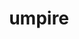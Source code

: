 ---
title: "umpire"
layout: cache
categories: [package, develop-2024-12-15]
meta: {"versions": ["2024.02.1", "2024.07.0", "6.0.0"], "compilers": ["gcc@=11.1.0", "gcc@=11.4.0", "gcc@=7.3.1", "gcc@=7.5.0", "gcc@=9.4.0", "oneapi@=2024.2.1"], "oss": ["amzn2", "ubuntu18.04", "ubuntu20.04", "ubuntu22.04"], "platforms": ["linux"], "targets": ["aarch64", "neoverse_n1", "neoverse_v1", "neoverse_v2", "ppc64le", "x86_64_v3"], "stacks": ["data-vis-sdk", "e4s", "e4s-neoverse-v2", "e4s-neoverse_v1", "e4s-oneapi", "e4s-power", "e4s-rocm-external", "radiuss", "radiuss-aws", "radiuss-aws-aarch64", "root"], "num_specs": 57, "num_specs_by_stack": {"root": 57, "radiuss-aws-aarch64": 4, "radiuss-aws": 4, "radiuss": 3, "e4s-power": 6, "data-vis-sdk": 1, "e4s-neoverse_v1": 14, "e4s-neoverse-v2": 7, "e4s": 13, "e4s-rocm-external": 2, "e4s-oneapi": 3}}
spec_details: [{"hash": "rzjpvpwyn7iynkdwr7e2lfzbezrgrsog", "compiler": "gcc@=7.3.1", "versions": ["2024.02.1"], "os": "amzn2", "platform": "linux", "target": "aarch64", "variants": ["~asan", "~backtrace", "build_system=cmake", "build_type=Release", "+c", "~cuda", "~dev_benchmarks", "~device_alloc", "~deviceconst", "~examples", "+fmt_header_only", "~fortran", "generator=make", "~ipc_shmem", "~ipo", "+mpi", "~numa", "~omptarget", "~openmp", "~rocm", "~sanitizer_tests", "+shared", "~sqlite_experimental", "tests=none", "~tools", "~werror"], "stacks": ["root", "radiuss-aws-aarch64"], "size": "-", "tarball": "https://binaries.spack.io/develop-2024-12-15/build_cache/linux-amzn2-aarch64/gcc-7.3.1/umpire-2024.02.1/linux-amzn2-aarch64-gcc-7.3.1-umpire-2024.02.1-rzjpvpwyn7iynkdwr7e2lfzbezrgrsog.spack"}, {"hash": "74q5enoondzlia2nbvi2vafjopgyefgl", "compiler": "gcc@=7.3.1", "versions": ["2024.07.0"], "os": "amzn2", "platform": "linux", "target": "aarch64", "variants": ["~asan", "~backtrace", "build_system=cmake", "build_type=Release", "+c", "~cuda", "~dev_benchmarks", "~device_alloc", "~deviceconst", "~examples", "+fmt_header_only", "~fortran", "generator=make", "~ipc_shmem", "~ipo", "+mpi", "~numa", "~omptarget", "~openmp", "~rocm", "~sanitizer_tests", "+shared", "~sqlite_experimental", "tests=none", "~tools", "~werror"], "stacks": ["root", "radiuss-aws-aarch64"], "size": "-", "tarball": "https://binaries.spack.io/develop-2024-12-15/build_cache/linux-amzn2-aarch64/gcc-7.3.1/umpire-2024.07.0/linux-amzn2-aarch64-gcc-7.3.1-umpire-2024.07.0-74q5enoondzlia2nbvi2vafjopgyefgl.spack"}, {"hash": "edraykqjwr7r6sckz3skcpp2e7rpgcao", "compiler": "gcc@=7.3.1", "versions": ["2024.02.1"], "os": "amzn2", "platform": "linux", "target": "neoverse_n1", "variants": ["~asan", "~backtrace", "build_system=cmake", "build_type=Release", "+c", "~cuda", "~dev_benchmarks", "~device_alloc", "~deviceconst", "~examples", "+fmt_header_only", "~fortran", "generator=make", "~ipc_shmem", "~ipo", "+mpi", "~numa", "~omptarget", "~openmp", "~rocm", "~sanitizer_tests", "+shared", "~sqlite_experimental", "tests=none", "~tools", "~werror"], "stacks": ["root", "radiuss-aws-aarch64"], "size": "-", "tarball": "https://binaries.spack.io/develop-2024-12-15/build_cache/linux-amzn2-neoverse_n1/gcc-7.3.1/umpire-2024.02.1/linux-amzn2-neoverse_n1-gcc-7.3.1-umpire-2024.02.1-edraykqjwr7r6sckz3skcpp2e7rpgcao.spack"}, {"hash": "jivmnzmbvyt3lecirs2x7jjd4eq6p5uy", "compiler": "gcc@=7.3.1", "versions": ["2024.07.0"], "os": "amzn2", "platform": "linux", "target": "neoverse_n1", "variants": ["~asan", "~backtrace", "build_system=cmake", "build_type=Release", "+c", "~cuda", "~dev_benchmarks", "~device_alloc", "~deviceconst", "~examples", "+fmt_header_only", "~fortran", "generator=make", "~ipc_shmem", "~ipo", "+mpi", "~numa", "~omptarget", "~openmp", "~rocm", "~sanitizer_tests", "+shared", "~sqlite_experimental", "tests=none", "~tools", "~werror"], "stacks": ["root", "radiuss-aws-aarch64"], "size": "-", "tarball": "https://binaries.spack.io/develop-2024-12-15/build_cache/linux-amzn2-neoverse_n1/gcc-7.3.1/umpire-2024.07.0/linux-amzn2-neoverse_n1-gcc-7.3.1-umpire-2024.07.0-jivmnzmbvyt3lecirs2x7jjd4eq6p5uy.spack"}, {"hash": "5x4hylr3bhwepph453s5mtnrvjbd6u5i", "compiler": "gcc@=7.3.1", "versions": ["2024.02.1"], "os": "amzn2", "platform": "linux", "target": "x86_64_v3", "variants": ["~asan", "~backtrace", "build_system=cmake", "build_type=Release", "+c", "~cuda", "~dev_benchmarks", "~device_alloc", "~deviceconst", "~examples", "+fmt_header_only", "~fortran", "generator=make", "~ipc_shmem", "~ipo", "+mpi", "~numa", "~omptarget", "~openmp", "~rocm", "~sanitizer_tests", "+shared", "~sqlite_experimental", "tests=none", "~tools", "~werror"], "stacks": ["radiuss-aws", "root"], "size": "-", "tarball": "https://binaries.spack.io/develop-2024-12-15/build_cache/linux-amzn2-x86_64_v3/gcc-7.3.1/umpire-2024.02.1/linux-amzn2-x86_64_v3-gcc-7.3.1-umpire-2024.02.1-5x4hylr3bhwepph453s5mtnrvjbd6u5i.spack"}, {"hash": "za2flwci2xr67si6dfxijxqgaifrwm7b", "compiler": "gcc@=7.3.1", "versions": ["2024.07.0"], "os": "amzn2", "platform": "linux", "target": "x86_64_v3", "variants": ["~asan", "~backtrace", "build_system=cmake", "build_type=Release", "+c", "+cuda", "cuda_arch=70", "~dev_benchmarks", "~device_alloc", "~deviceconst", "~examples", "~fmt_header_only", "~fortran", "generator=make", "~ipc_shmem", "~ipo", "+mpi", "~numa", "~omptarget", "~openmp", "~rocm", "~sanitizer_tests", "~shared", "~sqlite_experimental", "tests=none", "~tools", "~werror"], "stacks": ["radiuss-aws", "root"], "size": "-", "tarball": "https://binaries.spack.io/develop-2024-12-15/build_cache/linux-amzn2-x86_64_v3/gcc-7.3.1/umpire-2024.07.0/linux-amzn2-x86_64_v3-gcc-7.3.1-umpire-2024.07.0-za2flwci2xr67si6dfxijxqgaifrwm7b.spack"}, {"hash": "h3mmbd4c4j4oloxqai577o5ggno6xvqx", "compiler": "gcc@=7.3.1", "versions": ["2024.07.0"], "os": "amzn2", "platform": "linux", "target": "x86_64_v3", "variants": ["~asan", "~backtrace", "build_system=cmake", "build_type=Release", "+c", "~cuda", "~dev_benchmarks", "~device_alloc", "~deviceconst", "~examples", "+fmt_header_only", "~fortran", "generator=make", "~ipc_shmem", "~ipo", "+mpi", "~numa", "~omptarget", "~openmp", "~rocm", "~sanitizer_tests", "+shared", "~sqlite_experimental", "tests=none", "~tools", "~werror"], "stacks": ["radiuss-aws", "root"], "size": "-", "tarball": "https://binaries.spack.io/develop-2024-12-15/build_cache/linux-amzn2-x86_64_v3/gcc-7.3.1/umpire-2024.07.0/linux-amzn2-x86_64_v3-gcc-7.3.1-umpire-2024.07.0-h3mmbd4c4j4oloxqai577o5ggno6xvqx.spack"}, {"hash": "xcoyo3c7yaplhppvwfankms2xqax2ghx", "compiler": "gcc@=7.3.1", "versions": ["2024.07.0"], "os": "amzn2", "platform": "linux", "target": "x86_64_v3", "variants": ["~asan", "~backtrace", "build_system=cmake", "build_type=Release", "+c", "+cuda", "cuda_arch=70", "~dev_benchmarks", "~device_alloc", "~deviceconst", "~examples", "+fmt_header_only", "~fortran", "generator=make", "~ipc_shmem", "~ipo", "+mpi", "~numa", "~omptarget", "~openmp", "~rocm", "~sanitizer_tests", "~shared", "~sqlite_experimental", "tests=none", "~tools", "~werror"], "stacks": ["radiuss-aws", "root"], "size": "-", "tarball": "https://binaries.spack.io/develop-2024-12-15/build_cache/linux-amzn2-x86_64_v3/gcc-7.3.1/umpire-2024.07.0/linux-amzn2-x86_64_v3-gcc-7.3.1-umpire-2024.07.0-xcoyo3c7yaplhppvwfankms2xqax2ghx.spack"}, {"hash": "uhk3lles6svu6pyr5qvop2ifhtc75i23", "compiler": "gcc@=7.5.0", "versions": ["2024.02.1"], "os": "ubuntu18.04", "platform": "linux", "target": "x86_64_v3", "variants": ["~asan", "~backtrace", "build_system=cmake", "build_type=Release", "+c", "~cuda", "~dev_benchmarks", "~device_alloc", "~deviceconst", "~examples", "+fmt_header_only", "~fortran", "generator=make", "~ipc_shmem", "~ipo", "~mpi", "~numa", "~omptarget", "~openmp", "~rocm", "~sanitizer_tests", "+shared", "~sqlite_experimental", "tests=none", "~tools", "~werror"], "stacks": ["radiuss", "root"], "size": "-", "tarball": "https://binaries.spack.io/develop-2024-12-15/build_cache/linux-ubuntu18.04-x86_64_v3/gcc-7.5.0/umpire-2024.02.1/linux-ubuntu18.04-x86_64_v3-gcc-7.5.0-umpire-2024.02.1-uhk3lles6svu6pyr5qvop2ifhtc75i23.spack"}, {"hash": "4wvgnnlry4kg2rcw2ziq4o2lvyf7srob", "compiler": "gcc@=7.5.0", "versions": ["2024.07.0"], "os": "ubuntu18.04", "platform": "linux", "target": "x86_64_v3", "variants": ["~asan", "~backtrace", "build_system=cmake", "build_type=Release", "+c", "~cuda", "~dev_benchmarks", "~device_alloc", "~deviceconst", "~examples", "+fmt_header_only", "~fortran", "generator=make", "~ipc_shmem", "~ipo", "~mpi", "~numa", "~omptarget", "+openmp", "~rocm", "~sanitizer_tests", "+shared", "~sqlite_experimental", "tests=none", "~tools", "~werror"], "stacks": ["radiuss", "root"], "size": "-", "tarball": "https://binaries.spack.io/develop-2024-12-15/build_cache/linux-ubuntu18.04-x86_64_v3/gcc-7.5.0/umpire-2024.07.0/linux-ubuntu18.04-x86_64_v3-gcc-7.5.0-umpire-2024.07.0-4wvgnnlry4kg2rcw2ziq4o2lvyf7srob.spack"}, {"hash": "xbxfgs3ywj53zrmje4g5wijlfli7kpii", "compiler": "gcc@=7.5.0", "versions": ["2024.07.0"], "os": "ubuntu18.04", "platform": "linux", "target": "x86_64_v3", "variants": ["~asan", "~backtrace", "build_system=cmake", "build_type=Release", "+c", "~cuda", "~dev_benchmarks", "~device_alloc", "~deviceconst", "~examples", "+fmt_header_only", "~fortran", "generator=make", "~ipc_shmem", "~ipo", "~mpi", "~numa", "~omptarget", "~openmp", "~rocm", "~sanitizer_tests", "+shared", "~sqlite_experimental", "tests=none", "~tools", "~werror"], "stacks": ["radiuss", "root"], "size": "-", "tarball": "https://binaries.spack.io/develop-2024-12-15/build_cache/linux-ubuntu18.04-x86_64_v3/gcc-7.5.0/umpire-2024.07.0/linux-ubuntu18.04-x86_64_v3-gcc-7.5.0-umpire-2024.07.0-xbxfgs3ywj53zrmje4g5wijlfli7kpii.spack"}, {"hash": "ophbv6g5xfuvjlfetbgsk36frxmgtspt", "compiler": "gcc@=9.4.0", "versions": ["2024.02.1"], "os": "ubuntu20.04", "platform": "linux", "target": "ppc64le", "variants": ["~asan", "~backtrace", "build_system=cmake", "build_type=Release", "+c", "~cuda", "~dev_benchmarks", "~device_alloc", "~deviceconst", "~examples", "+fmt_header_only", "~fortran", "generator=make", "~ipc_shmem", "~ipo", "+mpi", "~numa", "~omptarget", "~openmp", "~rocm", "~sanitizer_tests", "+shared", "~sqlite_experimental", "tests=none", "~tools", "~werror"], "stacks": ["root", "e4s-power"], "size": "-", "tarball": "https://binaries.spack.io/develop-2024-12-15/build_cache/linux-ubuntu20.04-ppc64le/gcc-9.4.0/umpire-2024.02.1/linux-ubuntu20.04-ppc64le-gcc-9.4.0-umpire-2024.02.1-ophbv6g5xfuvjlfetbgsk36frxmgtspt.spack"}, {"hash": "wbynydru2753ybbou63g6oagni52okyr", "compiler": "gcc@=9.4.0", "versions": ["2024.07.0"], "os": "ubuntu20.04", "platform": "linux", "target": "ppc64le", "variants": ["~asan", "~backtrace", "build_system=cmake", "build_type=Release", "+c", "~cuda", "~dev_benchmarks", "~device_alloc", "~deviceconst", "~examples", "+fmt_header_only", "~fortran", "generator=make", "~ipc_shmem", "~ipo", "+mpi", "~numa", "~omptarget", "+openmp", "~rocm", "~sanitizer_tests", "+shared", "~sqlite_experimental", "tests=none", "~tools", "~werror"], "stacks": ["root", "e4s-power"], "size": "-", "tarball": "https://binaries.spack.io/develop-2024-12-15/build_cache/linux-ubuntu20.04-ppc64le/gcc-9.4.0/umpire-2024.07.0/linux-ubuntu20.04-ppc64le-gcc-9.4.0-umpire-2024.07.0-wbynydru2753ybbou63g6oagni52okyr.spack"}, {"hash": "die2ofhjrrqq2ninxuudo23vlsuxxeln", "compiler": "gcc@=9.4.0", "versions": ["2024.07.0"], "os": "ubuntu20.04", "platform": "linux", "target": "ppc64le", "variants": ["~asan", "~backtrace", "build_system=cmake", "build_type=Release", "+c", "+cuda", "cuda_arch=70", "~dev_benchmarks", "~device_alloc", "~deviceconst", "~examples", "~fmt_header_only", "~fortran", "generator=make", "~ipc_shmem", "~ipo", "+mpi", "~numa", "~omptarget", "~openmp", "~rocm", "~sanitizer_tests", "~shared", "~sqlite_experimental", "tests=none", "~tools", "~werror"], "stacks": ["root", "e4s-power"], "size": "-", "tarball": "https://binaries.spack.io/develop-2024-12-15/build_cache/linux-ubuntu20.04-ppc64le/gcc-9.4.0/umpire-2024.07.0/linux-ubuntu20.04-ppc64le-gcc-9.4.0-umpire-2024.07.0-die2ofhjrrqq2ninxuudo23vlsuxxeln.spack"}, {"hash": "6g5jppjhhzq227o7mzl4pixz5bqmynhw", "compiler": "gcc@=9.4.0", "versions": ["2024.07.0"], "os": "ubuntu20.04", "platform": "linux", "target": "ppc64le", "variants": ["~asan", "~backtrace", "build_system=cmake", "build_type=Release", "+c", "~cuda", "~dev_benchmarks", "~device_alloc", "~deviceconst", "~examples", "+fmt_header_only", "~fortran", "generator=make", "~ipc_shmem", "~ipo", "+mpi", "~numa", "~omptarget", "~openmp", "~rocm", "~sanitizer_tests", "+shared", "~sqlite_experimental", "tests=none", "~tools", "~werror"], "stacks": ["root", "e4s-power"], "size": "-", "tarball": "https://binaries.spack.io/develop-2024-12-15/build_cache/linux-ubuntu20.04-ppc64le/gcc-9.4.0/umpire-2024.07.0/linux-ubuntu20.04-ppc64le-gcc-9.4.0-umpire-2024.07.0-6g5jppjhhzq227o7mzl4pixz5bqmynhw.spack"}, {"hash": "pnwui7o2jmxw3c5bik23noux4mpn2q63", "compiler": "gcc@=9.4.0", "versions": ["6.0.0"], "os": "ubuntu20.04", "platform": "linux", "target": "ppc64le", "variants": ["~asan", "~backtrace", "build_system=cmake", "build_type=Release", "+c", "+cuda", "cuda_arch=70", "~dev_benchmarks", "~device_alloc", "~deviceconst", "~examples", "+fmt_header_only", "~fortran", "generator=make", "~ipc_shmem", "~ipo", "+mpi", "~numa", "~omptarget", "~openmp", "~rocm", "~sanitizer_tests", "~shared", "~sqlite_experimental", "tests=none", "~tools", "~werror"], "stacks": ["root", "e4s-power"], "size": "-", "tarball": "https://binaries.spack.io/develop-2024-12-15/build_cache/linux-ubuntu20.04-ppc64le/gcc-9.4.0/umpire-6.0.0/linux-ubuntu20.04-ppc64le-gcc-9.4.0-umpire-6.0.0-pnwui7o2jmxw3c5bik23noux4mpn2q63.spack"}, {"hash": "hkpneq5o2kfmolyipjiqv6cwed2etp7v", "compiler": "gcc@=9.4.0", "versions": ["2024.07.0"], "os": "ubuntu20.04", "platform": "linux", "target": "ppc64le", "variants": ["~asan", "~backtrace", "build_system=cmake", "build_type=Release", "+c", "+cuda", "cuda_arch=70", "~dev_benchmarks", "~device_alloc", "~deviceconst", "~examples", "+fmt_header_only", "~fortran", "generator=make", "~ipc_shmem", "~ipo", "+mpi", "~numa", "~omptarget", "~openmp", "~rocm", "~sanitizer_tests", "~shared", "~sqlite_experimental", "tests=none", "~tools", "~werror"], "stacks": ["root", "e4s-power"], "size": "-", "tarball": "https://binaries.spack.io/develop-2024-12-15/build_cache/linux-ubuntu20.04-ppc64le/gcc-9.4.0/umpire-2024.07.0/linux-ubuntu20.04-ppc64le-gcc-9.4.0-umpire-2024.07.0-hkpneq5o2kfmolyipjiqv6cwed2etp7v.spack"}, {"hash": "oabiwmv7xlae7wgjuq47uugt5bhkutak", "compiler": "gcc@=11.1.0", "versions": ["2024.02.1"], "os": "ubuntu20.04", "platform": "linux", "target": "x86_64_v3", "variants": ["~asan", "~backtrace", "build_system=cmake", "build_type=Release", "+c", "~cuda", "~dev_benchmarks", "~device_alloc", "~deviceconst", "~examples", "+fmt_header_only", "~fortran", "generator=make", "~ipc_shmem", "~ipo", "~mpi", "~numa", "~omptarget", "~openmp", "~rocm", "~sanitizer_tests", "+shared", "~sqlite_experimental", "tests=none", "~tools", "~werror"], "stacks": ["data-vis-sdk", "root"], "size": "-", "tarball": "https://binaries.spack.io/develop-2024-12-15/build_cache/linux-ubuntu20.04-x86_64_v3/gcc-11.1.0/umpire-2024.02.1/linux-ubuntu20.04-x86_64_v3-gcc-11.1.0-umpire-2024.02.1-oabiwmv7xlae7wgjuq47uugt5bhkutak.spack"}, {"hash": "omqu7b6nz6rmkgxomsmz44zhwe5qtdh2", "compiler": "gcc@=11.4.0", "versions": ["2024.02.1"], "os": "ubuntu22.04", "platform": "linux", "target": "neoverse_v1", "variants": ["~asan", "~backtrace", "build_system=cmake", "build_type=Release", "+c", "~cuda", "~dev_benchmarks", "~device_alloc", "~deviceconst", "~examples", "+fmt_header_only", "~fortran", "generator=make", "~ipc_shmem", "~ipo", "+mpi", "~numa", "~omptarget", "~openmp", "~rocm", "~sanitizer_tests", "+shared", "~sqlite_experimental", "tests=none", "~tools", "~werror"], "stacks": ["e4s-neoverse_v1", "root"], "size": "-", "tarball": "https://binaries.spack.io/develop-2024-12-15/build_cache/linux-ubuntu22.04-neoverse_v1/gcc-11.4.0/umpire-2024.02.1/linux-ubuntu22.04-neoverse_v1-gcc-11.4.0-umpire-2024.02.1-omqu7b6nz6rmkgxomsmz44zhwe5qtdh2.spack"}, {"hash": "4hau6sd26bktpea6hzt36g2xx33qcrbg", "compiler": "gcc@=11.4.0", "versions": ["2024.02.1"], "os": "ubuntu22.04", "platform": "linux", "target": "neoverse_v1", "variants": ["~asan", "~backtrace", "build_system=cmake", "build_type=Release", "+c", "~cuda", "~dev_benchmarks", "~device_alloc", "~deviceconst", "~examples", "+fmt_header_only", "~fortran", "generator=make", "~ipc_shmem", "~ipo", "+mpi", "~numa", "~omptarget", "~openmp", "~rocm", "~sanitizer_tests", "+shared", "~sqlite_experimental", "tests=none", "~tools", "~werror"], "stacks": ["e4s-neoverse_v1", "root"], "size": "-", "tarball": "https://binaries.spack.io/develop-2024-12-15/build_cache/linux-ubuntu22.04-neoverse_v1/gcc-11.4.0/umpire-2024.02.1/linux-ubuntu22.04-neoverse_v1-gcc-11.4.0-umpire-2024.02.1-4hau6sd26bktpea6hzt36g2xx33qcrbg.spack"}, {"hash": "x5yuy2zvqxir4vvqhkmkfsfmcalqcgcc", "compiler": "gcc@=11.4.0", "versions": ["2024.07.0"], "os": "ubuntu22.04", "platform": "linux", "target": "neoverse_v1", "variants": ["~asan", "~backtrace", "build_system=cmake", "build_type=Release", "+c", "~cuda", "~dev_benchmarks", "~device_alloc", "~deviceconst", "~examples", "+fmt_header_only", "~fortran", "generator=make", "~ipc_shmem", "~ipo", "+mpi", "~numa", "~omptarget", "+openmp", "~rocm", "~sanitizer_tests", "+shared", "~sqlite_experimental", "tests=none", "~tools", "~werror"], "stacks": ["e4s-neoverse_v1", "root"], "size": "-", "tarball": "https://binaries.spack.io/develop-2024-12-15/build_cache/linux-ubuntu22.04-neoverse_v1/gcc-11.4.0/umpire-2024.07.0/linux-ubuntu22.04-neoverse_v1-gcc-11.4.0-umpire-2024.07.0-x5yuy2zvqxir4vvqhkmkfsfmcalqcgcc.spack"}, {"hash": "f6x2xlogipum7epx37sqfaczbnmksmfg", "compiler": "gcc@=11.4.0", "versions": ["2024.07.0"], "os": "ubuntu22.04", "platform": "linux", "target": "neoverse_v1", "variants": ["~asan", "~backtrace", "build_system=cmake", "build_type=Release", "+c", "+cuda", "cuda_arch=80", "~dev_benchmarks", "~device_alloc", "~deviceconst", "~examples", "+fmt_header_only", "~fortran", "generator=make", "~ipc_shmem", "~ipo", "+mpi", "~numa", "~omptarget", "+openmp", "~rocm", "~sanitizer_tests", "~shared", "~sqlite_experimental", "tests=none", "~tools", "~werror"], "stacks": ["e4s-neoverse_v1", "root"], "size": "-", "tarball": "https://binaries.spack.io/develop-2024-12-15/build_cache/linux-ubuntu22.04-neoverse_v1/gcc-11.4.0/umpire-2024.07.0/linux-ubuntu22.04-neoverse_v1-gcc-11.4.0-umpire-2024.07.0-f6x2xlogipum7epx37sqfaczbnmksmfg.spack"}, {"hash": "e2cgsj2irwcxjikvrpdxuf6e3slid6ia", "compiler": "gcc@=11.4.0", "versions": ["2024.07.0"], "os": "ubuntu22.04", "platform": "linux", "target": "neoverse_v1", "variants": ["~asan", "~backtrace", "build_system=cmake", "build_type=Release", "+c", "+cuda", "cuda_arch=90", "~dev_benchmarks", "~device_alloc", "~deviceconst", "~examples", "+fmt_header_only", "~fortran", "generator=make", "~ipc_shmem", "~ipo", "+mpi", "~numa", "~omptarget", "+openmp", "~rocm", "~sanitizer_tests", "~shared", "~sqlite_experimental", "tests=none", "~tools", "~werror"], "stacks": ["e4s-neoverse_v1", "root"], "size": "-", "tarball": "https://binaries.spack.io/develop-2024-12-15/build_cache/linux-ubuntu22.04-neoverse_v1/gcc-11.4.0/umpire-2024.07.0/linux-ubuntu22.04-neoverse_v1-gcc-11.4.0-umpire-2024.07.0-e2cgsj2irwcxjikvrpdxuf6e3slid6ia.spack"}, {"hash": "fkzepqgwvkm5bhacleva4c4dhvfu53e2", "compiler": "gcc@=11.4.0", "versions": ["2024.07.0"], "os": "ubuntu22.04", "platform": "linux", "target": "neoverse_v1", "variants": ["~asan", "~backtrace", "build_system=cmake", "build_type=Release", "+c", "+cuda", "cuda_arch=75", "~dev_benchmarks", "~device_alloc", "~deviceconst", "~examples", "+fmt_header_only", "~fortran", "generator=make", "~ipc_shmem", "~ipo", "+mpi", "~numa", "~omptarget", "+openmp", "~rocm", "~sanitizer_tests", "~shared", "~sqlite_experimental", "tests=none", "~tools", "~werror"], "stacks": ["e4s-neoverse_v1", "root"], "size": "-", "tarball": "https://binaries.spack.io/develop-2024-12-15/build_cache/linux-ubuntu22.04-neoverse_v1/gcc-11.4.0/umpire-2024.07.0/linux-ubuntu22.04-neoverse_v1-gcc-11.4.0-umpire-2024.07.0-fkzepqgwvkm5bhacleva4c4dhvfu53e2.spack"}, {"hash": "esbolvvph73vp4r4d5ccxmrgsunomshm", "compiler": "gcc@=11.4.0", "versions": ["2024.07.0"], "os": "ubuntu22.04", "platform": "linux", "target": "neoverse_v1", "variants": ["~asan", "~backtrace", "build_system=cmake", "build_type=Release", "+c", "~cuda", "~dev_benchmarks", "~device_alloc", "~deviceconst", "~examples", "+fmt_header_only", "~fortran", "generator=make", "~ipc_shmem", "~ipo", "+mpi", "~numa", "~omptarget", "~openmp", "~rocm", "~sanitizer_tests", "+shared", "~sqlite_experimental", "tests=none", "~tools", "~werror"], "stacks": ["e4s-neoverse_v1", "root"], "size": "-", "tarball": "https://binaries.spack.io/develop-2024-12-15/build_cache/linux-ubuntu22.04-neoverse_v1/gcc-11.4.0/umpire-2024.07.0/linux-ubuntu22.04-neoverse_v1-gcc-11.4.0-umpire-2024.07.0-esbolvvph73vp4r4d5ccxmrgsunomshm.spack"}, {"hash": "4sucdj7fnfepdolgveqvtilmo5cppef3", "compiler": "gcc@=11.4.0", "versions": ["2024.07.0"], "os": "ubuntu22.04", "platform": "linux", "target": "neoverse_v1", "variants": ["~asan", "~backtrace", "build_system=cmake", "build_type=Release", "+c", "+cuda", "cuda_arch=80", "~dev_benchmarks", "~device_alloc", "~deviceconst", "~examples", "~fmt_header_only", "~fortran", "generator=make", "~ipc_shmem", "~ipo", "+mpi", "~numa", "~omptarget", "~openmp", "~rocm", "~sanitizer_tests", "~shared", "~sqlite_experimental", "tests=none", "~tools", "~werror"], "stacks": ["e4s-neoverse_v1", "root"], "size": "-", "tarball": "https://binaries.spack.io/develop-2024-12-15/build_cache/linux-ubuntu22.04-neoverse_v1/gcc-11.4.0/umpire-2024.07.0/linux-ubuntu22.04-neoverse_v1-gcc-11.4.0-umpire-2024.07.0-4sucdj7fnfepdolgveqvtilmo5cppef3.spack"}, {"hash": "4u7kkwz7tabhznfcm34fmipl6ooqgao7", "compiler": "gcc@=11.4.0", "versions": ["2024.07.0"], "os": "ubuntu22.04", "platform": "linux", "target": "neoverse_v1", "variants": ["~asan", "~backtrace", "build_system=cmake", "build_type=Release", "+c", "+cuda", "cuda_arch=75", "~dev_benchmarks", "~device_alloc", "~deviceconst", "~examples", "~fmt_header_only", "~fortran", "generator=make", "~ipc_shmem", "~ipo", "+mpi", "~numa", "~omptarget", "~openmp", "~rocm", "~sanitizer_tests", "~shared", "~sqlite_experimental", "tests=none", "~tools", "~werror"], "stacks": ["e4s-neoverse_v1", "root"], "size": "-", "tarball": "https://binaries.spack.io/develop-2024-12-15/build_cache/linux-ubuntu22.04-neoverse_v1/gcc-11.4.0/umpire-2024.07.0/linux-ubuntu22.04-neoverse_v1-gcc-11.4.0-umpire-2024.07.0-4u7kkwz7tabhznfcm34fmipl6ooqgao7.spack"}, {"hash": "kyfnjak3aiek2t6wjbhrrzhy6xf53akt", "compiler": "gcc@=11.4.0", "versions": ["2024.07.0"], "os": "ubuntu22.04", "platform": "linux", "target": "neoverse_v1", "variants": ["~asan", "~backtrace", "build_system=cmake", "build_type=Release", "+c", "+cuda", "cuda_arch=90", "~dev_benchmarks", "~device_alloc", "~deviceconst", "~examples", "~fmt_header_only", "~fortran", "generator=make", "~ipc_shmem", "~ipo", "+mpi", "~numa", "~omptarget", "~openmp", "~rocm", "~sanitizer_tests", "~shared", "~sqlite_experimental", "tests=none", "~tools", "~werror"], "stacks": ["e4s-neoverse_v1", "root"], "size": "-", "tarball": "https://binaries.spack.io/develop-2024-12-15/build_cache/linux-ubuntu22.04-neoverse_v1/gcc-11.4.0/umpire-2024.07.0/linux-ubuntu22.04-neoverse_v1-gcc-11.4.0-umpire-2024.07.0-kyfnjak3aiek2t6wjbhrrzhy6xf53akt.spack"}, {"hash": "5c26nbfdruetja7vo44aosybt2lu7jow", "compiler": "gcc@=11.4.0", "versions": ["2024.07.0"], "os": "ubuntu22.04", "platform": "linux", "target": "neoverse_v1", "variants": ["~asan", "~backtrace", "build_system=cmake", "build_type=Release", "+c", "~cuda", "~dev_benchmarks", "~device_alloc", "~deviceconst", "~examples", "+fmt_header_only", "~fortran", "generator=make", "~ipc_shmem", "~ipo", "+mpi", "~numa", "~omptarget", "~openmp", "~rocm", "~sanitizer_tests", "+shared", "~sqlite_experimental", "tests=none", "~tools", "~werror"], "stacks": ["e4s-neoverse_v1", "root"], "size": "-", "tarball": "https://binaries.spack.io/develop-2024-12-15/build_cache/linux-ubuntu22.04-neoverse_v1/gcc-11.4.0/umpire-2024.07.0/linux-ubuntu22.04-neoverse_v1-gcc-11.4.0-umpire-2024.07.0-5c26nbfdruetja7vo44aosybt2lu7jow.spack"}, {"hash": "ho3bjfesgwlcagmmtdp3pgvvxf2utsyb", "compiler": "gcc@=11.4.0", "versions": ["2024.07.0"], "os": "ubuntu22.04", "platform": "linux", "target": "neoverse_v1", "variants": ["~asan", "~backtrace", "build_system=cmake", "build_type=Release", "+c", "+cuda", "cuda_arch=75", "~dev_benchmarks", "~device_alloc", "~deviceconst", "~examples", "+fmt_header_only", "~fortran", "generator=make", "~ipc_shmem", "~ipo", "+mpi", "~numa", "~omptarget", "~openmp", "~rocm", "~sanitizer_tests", "~shared", "~sqlite_experimental", "tests=none", "~tools", "~werror"], "stacks": ["e4s-neoverse_v1", "root"], "size": "-", "tarball": "https://binaries.spack.io/develop-2024-12-15/build_cache/linux-ubuntu22.04-neoverse_v1/gcc-11.4.0/umpire-2024.07.0/linux-ubuntu22.04-neoverse_v1-gcc-11.4.0-umpire-2024.07.0-ho3bjfesgwlcagmmtdp3pgvvxf2utsyb.spack"}, {"hash": "ongjr3kqnj4b7aztgbfgsgw6zmooftue", "compiler": "gcc@=11.4.0", "versions": ["2024.07.0"], "os": "ubuntu22.04", "platform": "linux", "target": "neoverse_v1", "variants": ["~asan", "~backtrace", "build_system=cmake", "build_type=Release", "+c", "+cuda", "cuda_arch=80", "~dev_benchmarks", "~device_alloc", "~deviceconst", "~examples", "+fmt_header_only", "~fortran", "generator=make", "~ipc_shmem", "~ipo", "+mpi", "~numa", "~omptarget", "~openmp", "~rocm", "~sanitizer_tests", "~shared", "~sqlite_experimental", "tests=none", "~tools", "~werror"], "stacks": ["e4s-neoverse_v1", "root"], "size": "-", "tarball": "https://binaries.spack.io/develop-2024-12-15/build_cache/linux-ubuntu22.04-neoverse_v1/gcc-11.4.0/umpire-2024.07.0/linux-ubuntu22.04-neoverse_v1-gcc-11.4.0-umpire-2024.07.0-ongjr3kqnj4b7aztgbfgsgw6zmooftue.spack"}, {"hash": "v5qz4rsieh5cte4yixctbpsbpgzquabq", "compiler": "gcc@=11.4.0", "versions": ["2024.07.0"], "os": "ubuntu22.04", "platform": "linux", "target": "neoverse_v1", "variants": ["~asan", "~backtrace", "build_system=cmake", "build_type=Release", "+c", "+cuda", "cuda_arch=90", "~dev_benchmarks", "~device_alloc", "~deviceconst", "~examples", "+fmt_header_only", "~fortran", "generator=make", "~ipc_shmem", "~ipo", "+mpi", "~numa", "~omptarget", "~openmp", "~rocm", "~sanitizer_tests", "~shared", "~sqlite_experimental", "tests=none", "~tools", "~werror"], "stacks": ["e4s-neoverse_v1", "root"], "size": "-", "tarball": "https://binaries.spack.io/develop-2024-12-15/build_cache/linux-ubuntu22.04-neoverse_v1/gcc-11.4.0/umpire-2024.07.0/linux-ubuntu22.04-neoverse_v1-gcc-11.4.0-umpire-2024.07.0-v5qz4rsieh5cte4yixctbpsbpgzquabq.spack"}, {"hash": "v37ah2bpdibi3tdxh2pubqm4yoscabgi", "compiler": "gcc@=11.4.0", "versions": ["2024.02.1"], "os": "ubuntu22.04", "platform": "linux", "target": "neoverse_v2", "variants": ["~asan", "~backtrace", "build_system=cmake", "build_type=Release", "+c", "~cuda", "~dev_benchmarks", "~device_alloc", "~deviceconst", "~examples", "+fmt_header_only", "~fortran", "generator=make", "~ipc_shmem", "~ipo", "+mpi", "~numa", "~omptarget", "~openmp", "~rocm", "~sanitizer_tests", "+shared", "~sqlite_experimental", "tests=none", "~tools", "~werror"], "stacks": ["root", "e4s-neoverse-v2"], "size": "-", "tarball": "https://binaries.spack.io/develop-2024-12-15/build_cache/linux-ubuntu22.04-neoverse_v2/gcc-11.4.0/umpire-2024.02.1/linux-ubuntu22.04-neoverse_v2-gcc-11.4.0-umpire-2024.02.1-v37ah2bpdibi3tdxh2pubqm4yoscabgi.spack"}, {"hash": "au3at3hnmup5cxjqshlt3dpklrd4jdub", "compiler": "gcc@=11.4.0", "versions": ["2024.02.1"], "os": "ubuntu22.04", "platform": "linux", "target": "neoverse_v2", "variants": ["~asan", "~backtrace", "build_system=cmake", "build_type=Release", "+c", "~cuda", "~dev_benchmarks", "~device_alloc", "~deviceconst", "~examples", "+fmt_header_only", "~fortran", "generator=make", "~ipc_shmem", "~ipo", "+mpi", "~numa", "~omptarget", "~openmp", "~rocm", "~sanitizer_tests", "+shared", "~sqlite_experimental", "tests=none", "~tools", "~werror"], "stacks": ["root", "e4s-neoverse-v2"], "size": "-", "tarball": "https://binaries.spack.io/develop-2024-12-15/build_cache/linux-ubuntu22.04-neoverse_v2/gcc-11.4.0/umpire-2024.02.1/linux-ubuntu22.04-neoverse_v2-gcc-11.4.0-umpire-2024.02.1-au3at3hnmup5cxjqshlt3dpklrd4jdub.spack"}, {"hash": "tw4vqrfowrpsnr4rqzif6aq26qlqxz5w", "compiler": "gcc@=11.4.0", "versions": ["2024.07.0"], "os": "ubuntu22.04", "platform": "linux", "target": "neoverse_v2", "variants": ["~asan", "~backtrace", "build_system=cmake", "build_type=Release", "+c", "~cuda", "~dev_benchmarks", "~device_alloc", "~deviceconst", "~examples", "+fmt_header_only", "~fortran", "generator=make", "~ipc_shmem", "~ipo", "+mpi", "~numa", "~omptarget", "+openmp", "~rocm", "~sanitizer_tests", "+shared", "~sqlite_experimental", "tests=none", "~tools", "~werror"], "stacks": ["root", "e4s-neoverse-v2"], "size": "-", "tarball": "https://binaries.spack.io/develop-2024-12-15/build_cache/linux-ubuntu22.04-neoverse_v2/gcc-11.4.0/umpire-2024.07.0/linux-ubuntu22.04-neoverse_v2-gcc-11.4.0-umpire-2024.07.0-tw4vqrfowrpsnr4rqzif6aq26qlqxz5w.spack"}, {"hash": "focg4x7yhp7efh2dvrd5pijx475unrew", "compiler": "gcc@=11.4.0", "versions": ["2024.07.0"], "os": "ubuntu22.04", "platform": "linux", "target": "neoverse_v2", "variants": ["~asan", "~backtrace", "build_system=cmake", "build_type=Release", "+c", "+cuda", "cuda_arch=90", "~dev_benchmarks", "~device_alloc", "~deviceconst", "~examples", "~fmt_header_only", "~fortran", "generator=make", "~ipc_shmem", "~ipo", "+mpi", "~numa", "~omptarget", "~openmp", "~rocm", "~sanitizer_tests", "~shared", "~sqlite_experimental", "tests=none", "~tools", "~werror"], "stacks": ["root", "e4s-neoverse-v2"], "size": "-", "tarball": "https://binaries.spack.io/develop-2024-12-15/build_cache/linux-ubuntu22.04-neoverse_v2/gcc-11.4.0/umpire-2024.07.0/linux-ubuntu22.04-neoverse_v2-gcc-11.4.0-umpire-2024.07.0-focg4x7yhp7efh2dvrd5pijx475unrew.spack"}, {"hash": "qitg56np3oq76sco7xtwbekdsozmaaeo", "compiler": "gcc@=11.4.0", "versions": ["2024.07.0"], "os": "ubuntu22.04", "platform": "linux", "target": "neoverse_v2", "variants": ["~asan", "~backtrace", "build_system=cmake", "build_type=Release", "+c", "~cuda", "~dev_benchmarks", "~device_alloc", "~deviceconst", "~examples", "+fmt_header_only", "~fortran", "generator=make", "~ipc_shmem", "~ipo", "+mpi", "~numa", "~omptarget", "~openmp", "~rocm", "~sanitizer_tests", "+shared", "~sqlite_experimental", "tests=none", "~tools", "~werror"], "stacks": ["root", "e4s-neoverse-v2"], "size": "-", "tarball": "https://binaries.spack.io/develop-2024-12-15/build_cache/linux-ubuntu22.04-neoverse_v2/gcc-11.4.0/umpire-2024.07.0/linux-ubuntu22.04-neoverse_v2-gcc-11.4.0-umpire-2024.07.0-qitg56np3oq76sco7xtwbekdsozmaaeo.spack"}, {"hash": "c5sdi3wmjpygakyxet6plkwahuhnnj4c", "compiler": "gcc@=11.4.0", "versions": ["2024.07.0"], "os": "ubuntu22.04", "platform": "linux", "target": "neoverse_v2", "variants": ["~asan", "~backtrace", "build_system=cmake", "build_type=Release", "+c", "~cuda", "~dev_benchmarks", "~device_alloc", "~deviceconst", "~examples", "+fmt_header_only", "~fortran", "generator=make", "~ipc_shmem", "~ipo", "+mpi", "~numa", "~omptarget", "~openmp", "~rocm", "~sanitizer_tests", "+shared", "~sqlite_experimental", "tests=none", "~tools", "~werror"], "stacks": ["root", "e4s-neoverse-v2"], "size": "-", "tarball": "https://binaries.spack.io/develop-2024-12-15/build_cache/linux-ubuntu22.04-neoverse_v2/gcc-11.4.0/umpire-2024.07.0/linux-ubuntu22.04-neoverse_v2-gcc-11.4.0-umpire-2024.07.0-c5sdi3wmjpygakyxet6plkwahuhnnj4c.spack"}, {"hash": "ayzrpudaa4dmqpemndhu3x2gioawk365", "compiler": "gcc@=11.4.0", "versions": ["2024.07.0"], "os": "ubuntu22.04", "platform": "linux", "target": "neoverse_v2", "variants": ["~asan", "~backtrace", "build_system=cmake", "build_type=Release", "+c", "+cuda", "cuda_arch=90", "~dev_benchmarks", "~device_alloc", "~deviceconst", "~examples", "+fmt_header_only", "~fortran", "generator=make", "~ipc_shmem", "~ipo", "+mpi", "~numa", "~omptarget", "~openmp", "~rocm", "~sanitizer_tests", "~shared", "~sqlite_experimental", "tests=none", "~tools", "~werror"], "stacks": ["root", "e4s-neoverse-v2"], "size": "-", "tarball": "https://binaries.spack.io/develop-2024-12-15/build_cache/linux-ubuntu22.04-neoverse_v2/gcc-11.4.0/umpire-2024.07.0/linux-ubuntu22.04-neoverse_v2-gcc-11.4.0-umpire-2024.07.0-ayzrpudaa4dmqpemndhu3x2gioawk365.spack"}, {"hash": "jxwoxtcu4jirs4fwunh5w2isnfrqlkup", "compiler": "gcc@=11.4.0", "versions": ["2024.02.1"], "os": "ubuntu22.04", "platform": "linux", "target": "x86_64_v3", "variants": ["~asan", "~backtrace", "build_system=cmake", "build_type=Release", "+c", "~cuda", "~dev_benchmarks", "~device_alloc", "~deviceconst", "~examples", "+fmt_header_only", "~fortran", "generator=make", "~ipc_shmem", "~ipo", "+mpi", "~numa", "~omptarget", "~openmp", "~rocm", "~sanitizer_tests", "+shared", "~sqlite_experimental", "tests=none", "~tools", "~werror"], "stacks": ["e4s", "root"], "size": "-", "tarball": "https://binaries.spack.io/develop-2024-12-15/build_cache/linux-ubuntu22.04-x86_64_v3/gcc-11.4.0/umpire-2024.02.1/linux-ubuntu22.04-x86_64_v3-gcc-11.4.0-umpire-2024.02.1-jxwoxtcu4jirs4fwunh5w2isnfrqlkup.spack"}, {"hash": "7643mzeyel4kbpdbuhbby535kspfnpkw", "compiler": "gcc@=11.4.0", "versions": ["2024.02.1"], "os": "ubuntu22.04", "platform": "linux", "target": "x86_64_v3", "variants": ["~asan", "~backtrace", "build_system=cmake", "build_type=Release", "+c", "~cuda", "~dev_benchmarks", "~device_alloc", "~deviceconst", "~examples", "+fmt_header_only", "~fortran", "generator=make", "~ipc_shmem", "~ipo", "+mpi", "~numa", "~omptarget", "~openmp", "~rocm", "~sanitizer_tests", "+shared", "~sqlite_experimental", "tests=none", "~tools", "~werror"], "stacks": ["e4s", "root"], "size": "-", "tarball": "https://binaries.spack.io/develop-2024-12-15/build_cache/linux-ubuntu22.04-x86_64_v3/gcc-11.4.0/umpire-2024.02.1/linux-ubuntu22.04-x86_64_v3-gcc-11.4.0-umpire-2024.02.1-7643mzeyel4kbpdbuhbby535kspfnpkw.spack"}, {"hash": "o3ijr22lepcvvtuled3vqlqxnvtrd3bm", "compiler": "gcc@=11.4.0", "versions": ["2024.07.0"], "os": "ubuntu22.04", "platform": "linux", "target": "x86_64_v3", "variants": ["~asan", "~backtrace", "build_system=cmake", "build_type=Release", "+c", "+cuda", "cuda_arch=90", "~dev_benchmarks", "~device_alloc", "~deviceconst", "~examples", "+fmt_header_only", "~fortran", "generator=make", "~ipc_shmem", "~ipo", "+mpi", "~numa", "~omptarget", "+openmp", "~rocm", "~sanitizer_tests", "~shared", "~sqlite_experimental", "tests=none", "~tools", "~werror"], "stacks": ["e4s", "root"], "size": "-", "tarball": "https://binaries.spack.io/develop-2024-12-15/build_cache/linux-ubuntu22.04-x86_64_v3/gcc-11.4.0/umpire-2024.07.0/linux-ubuntu22.04-x86_64_v3-gcc-11.4.0-umpire-2024.07.0-o3ijr22lepcvvtuled3vqlqxnvtrd3bm.spack"}, {"hash": "lwbtetbam6jgrd2acftmomy45qg4aubl", "compiler": "gcc@=11.4.0", "versions": ["2024.07.0"], "os": "ubuntu22.04", "platform": "linux", "target": "x86_64_v3", "variants": ["~asan", "~backtrace", "build_system=cmake", "build_type=Release", "+c", "+cuda", "cuda_arch=80", "~dev_benchmarks", "~device_alloc", "~deviceconst", "~examples", "+fmt_header_only", "~fortran", "generator=make", "~ipc_shmem", "~ipo", "+mpi", "~numa", "~omptarget", "+openmp", "~rocm", "~sanitizer_tests", "~shared", "~sqlite_experimental", "tests=none", "~tools", "~werror"], "stacks": ["e4s", "root"], "size": "-", "tarball": "https://binaries.spack.io/develop-2024-12-15/build_cache/linux-ubuntu22.04-x86_64_v3/gcc-11.4.0/umpire-2024.07.0/linux-ubuntu22.04-x86_64_v3-gcc-11.4.0-umpire-2024.07.0-lwbtetbam6jgrd2acftmomy45qg4aubl.spack"}, {"hash": "pe7si6vfs36jv2jua5y72ejwirf2inth", "compiler": "gcc@=11.4.0", "versions": ["2024.07.0"], "os": "ubuntu22.04", "platform": "linux", "target": "x86_64_v3", "variants": ["~asan", "~backtrace", "build_system=cmake", "build_type=Release", "+c", "~cuda", "~dev_benchmarks", "~device_alloc", "~deviceconst", "~examples", "+fmt_header_only", "~fortran", "generator=make", "~ipc_shmem", "~ipo", "+mpi", "~numa", "~omptarget", "+openmp", "~rocm", "~sanitizer_tests", "+shared", "~sqlite_experimental", "tests=none", "~tools", "~werror"], "stacks": ["e4s", "root"], "size": "-", "tarball": "https://binaries.spack.io/develop-2024-12-15/build_cache/linux-ubuntu22.04-x86_64_v3/gcc-11.4.0/umpire-2024.07.0/linux-ubuntu22.04-x86_64_v3-gcc-11.4.0-umpire-2024.07.0-pe7si6vfs36jv2jua5y72ejwirf2inth.spack"}, {"hash": "s4sj2nwwfn4l2v3cqbcf7d25vqpekvw4", "compiler": "gcc@=11.4.0", "versions": ["2024.07.0"], "os": "ubuntu22.04", "platform": "linux", "target": "x86_64_v3", "variants": ["~asan", "~backtrace", "build_system=cmake", "build_type=Release", "+c", "+cuda", "cuda_arch=90", "~dev_benchmarks", "~device_alloc", "~deviceconst", "~examples", "~fmt_header_only", "~fortran", "generator=make", "~ipc_shmem", "~ipo", "+mpi", "~numa", "~omptarget", "~openmp", "~rocm", "~sanitizer_tests", "~shared", "~sqlite_experimental", "tests=none", "~tools", "~werror"], "stacks": ["e4s", "root"], "size": "-", "tarball": "https://binaries.spack.io/develop-2024-12-15/build_cache/linux-ubuntu22.04-x86_64_v3/gcc-11.4.0/umpire-2024.07.0/linux-ubuntu22.04-x86_64_v3-gcc-11.4.0-umpire-2024.07.0-s4sj2nwwfn4l2v3cqbcf7d25vqpekvw4.spack"}, {"hash": "gnedqfay2yr76nngiikbq2gui3redibn", "compiler": "gcc@=11.4.0", "versions": ["2024.07.0"], "os": "ubuntu22.04", "platform": "linux", "target": "x86_64_v3", "variants": ["amdgpu_target=gfx90a", "~asan", "~backtrace", "build_system=cmake", "build_type=Release", "+c", "~cuda", "~dev_benchmarks", "~device_alloc", "~deviceconst", "~examples", "+fmt_header_only", "~fortran", "generator=make", "~ipc_shmem", "~ipo", "+mpi", "~numa", "~omptarget", "~openmp", "+rocm", "~sanitizer_tests", "+shared", "~sqlite_experimental", "tests=none", "~tools", "~werror"], "stacks": ["e4s-rocm-external", "root"], "size": "-", "tarball": "https://binaries.spack.io/develop-2024-12-15/build_cache/linux-ubuntu22.04-x86_64_v3/gcc-11.4.0/umpire-2024.07.0/linux-ubuntu22.04-x86_64_v3-gcc-11.4.0-umpire-2024.07.0-gnedqfay2yr76nngiikbq2gui3redibn.spack"}, {"hash": "mesmenucvwqduryeurbthtdryfy5jr5z", "compiler": "gcc@=11.4.0", "versions": ["2024.07.0"], "os": "ubuntu22.04", "platform": "linux", "target": "x86_64_v3", "variants": ["amdgpu_target=gfx90a", "~asan", "~backtrace", "build_system=cmake", "build_type=Release", "+c", "~cuda", "~dev_benchmarks", "~device_alloc", "~deviceconst", "~examples", "+fmt_header_only", "~fortran", "generator=make", "~ipc_shmem", "~ipo", "+mpi", "~numa", "~omptarget", "~openmp", "+rocm", "~sanitizer_tests", "+shared", "~sqlite_experimental", "tests=none", "~tools", "~werror"], "stacks": ["e4s", "root"], "size": "-", "tarball": "https://binaries.spack.io/develop-2024-12-15/build_cache/linux-ubuntu22.04-x86_64_v3/gcc-11.4.0/umpire-2024.07.0/linux-ubuntu22.04-x86_64_v3-gcc-11.4.0-umpire-2024.07.0-mesmenucvwqduryeurbthtdryfy5jr5z.spack"}, {"hash": "imh3wygxo7qiclqhxdgbw3735k2hnzii", "compiler": "gcc@=11.4.0", "versions": ["2024.07.0"], "os": "ubuntu22.04", "platform": "linux", "target": "x86_64_v3", "variants": ["~asan", "~backtrace", "build_system=cmake", "build_type=Release", "+c", "~cuda", "~dev_benchmarks", "~device_alloc", "~deviceconst", "~examples", "+fmt_header_only", "~fortran", "generator=make", "~ipc_shmem", "~ipo", "+mpi", "~numa", "~omptarget", "~openmp", "~rocm", "~sanitizer_tests", "+shared", "~sqlite_experimental", "tests=none", "~tools", "~werror"], "stacks": ["e4s", "root"], "size": "-", "tarball": "https://binaries.spack.io/develop-2024-12-15/build_cache/linux-ubuntu22.04-x86_64_v3/gcc-11.4.0/umpire-2024.07.0/linux-ubuntu22.04-x86_64_v3-gcc-11.4.0-umpire-2024.07.0-imh3wygxo7qiclqhxdgbw3735k2hnzii.spack"}, {"hash": "aswxzupcolgi4cght6ye2tuzjq7wfsfl", "compiler": "gcc@=11.4.0", "versions": ["2024.07.0"], "os": "ubuntu22.04", "platform": "linux", "target": "x86_64_v3", "variants": ["amdgpu_target=gfx908", "~asan", "~backtrace", "build_system=cmake", "build_type=Release", "+c", "~cuda", "~dev_benchmarks", "~device_alloc", "~deviceconst", "~examples", "+fmt_header_only", "~fortran", "generator=make", "~ipc_shmem", "~ipo", "+mpi", "~numa", "~omptarget", "~openmp", "+rocm", "~sanitizer_tests", "+shared", "~sqlite_experimental", "tests=none", "~tools", "~werror"], "stacks": ["e4s-rocm-external", "root"], "size": "-", "tarball": "https://binaries.spack.io/develop-2024-12-15/build_cache/linux-ubuntu22.04-x86_64_v3/gcc-11.4.0/umpire-2024.07.0/linux-ubuntu22.04-x86_64_v3-gcc-11.4.0-umpire-2024.07.0-aswxzupcolgi4cght6ye2tuzjq7wfsfl.spack"}, {"hash": "7kxmqds2h7cw6nzisdcp2yz5bjlwb25g", "compiler": "gcc@=11.4.0", "versions": ["2024.07.0"], "os": "ubuntu22.04", "platform": "linux", "target": "x86_64_v3", "variants": ["~asan", "~backtrace", "build_system=cmake", "build_type=Release", "+c", "+cuda", "cuda_arch=80", "~dev_benchmarks", "~device_alloc", "~deviceconst", "~examples", "~fmt_header_only", "~fortran", "generator=make", "~ipc_shmem", "~ipo", "+mpi", "~numa", "~omptarget", "~openmp", "~rocm", "~sanitizer_tests", "~shared", "~sqlite_experimental", "tests=none", "~tools", "~werror"], "stacks": ["e4s", "root"], "size": "-", "tarball": "https://binaries.spack.io/develop-2024-12-15/build_cache/linux-ubuntu22.04-x86_64_v3/gcc-11.4.0/umpire-2024.07.0/linux-ubuntu22.04-x86_64_v3-gcc-11.4.0-umpire-2024.07.0-7kxmqds2h7cw6nzisdcp2yz5bjlwb25g.spack"}, {"hash": "vb6ci4e46kq4w6emkhkhurcawgc4wf6r", "compiler": "gcc@=11.4.0", "versions": ["2024.07.0"], "os": "ubuntu22.04", "platform": "linux", "target": "x86_64_v3", "variants": ["~asan", "~backtrace", "build_system=cmake", "build_type=Release", "+c", "~cuda", "~dev_benchmarks", "~device_alloc", "~deviceconst", "~examples", "+fmt_header_only", "~fortran", "generator=make", "~ipc_shmem", "~ipo", "+mpi", "~numa", "~omptarget", "~openmp", "~rocm", "~sanitizer_tests", "+shared", "~sqlite_experimental", "tests=none", "~tools", "~werror"], "stacks": ["e4s", "root"], "size": "-", "tarball": "https://binaries.spack.io/develop-2024-12-15/build_cache/linux-ubuntu22.04-x86_64_v3/gcc-11.4.0/umpire-2024.07.0/linux-ubuntu22.04-x86_64_v3-gcc-11.4.0-umpire-2024.07.0-vb6ci4e46kq4w6emkhkhurcawgc4wf6r.spack"}, {"hash": "rlsoudiobl2rhwfdn747n3caruuhxud3", "compiler": "gcc@=11.4.0", "versions": ["6.0.0"], "os": "ubuntu22.04", "platform": "linux", "target": "x86_64_v3", "variants": ["~asan", "~backtrace", "build_system=cmake", "build_type=Release", "+c", "+cuda", "cuda_arch=80", "~dev_benchmarks", "~device_alloc", "~deviceconst", "~examples", "+fmt_header_only", "~fortran", "generator=make", "~ipc_shmem", "~ipo", "+mpi", "~numa", "~omptarget", "~openmp", "~rocm", "~sanitizer_tests", "~shared", "~sqlite_experimental", "tests=none", "~tools", "~werror"], "stacks": ["e4s", "root"], "size": "-", "tarball": "https://binaries.spack.io/develop-2024-12-15/build_cache/linux-ubuntu22.04-x86_64_v3/gcc-11.4.0/umpire-6.0.0/linux-ubuntu22.04-x86_64_v3-gcc-11.4.0-umpire-6.0.0-rlsoudiobl2rhwfdn747n3caruuhxud3.spack"}, {"hash": "ochg3yt43twvi33ar73m65al52udx5jf", "compiler": "gcc@=11.4.0", "versions": ["2024.07.0"], "os": "ubuntu22.04", "platform": "linux", "target": "x86_64_v3", "variants": ["~asan", "~backtrace", "build_system=cmake", "build_type=Release", "+c", "+cuda", "cuda_arch=80", "~dev_benchmarks", "~device_alloc", "~deviceconst", "~examples", "+fmt_header_only", "~fortran", "generator=make", "~ipc_shmem", "~ipo", "+mpi", "~numa", "~omptarget", "~openmp", "~rocm", "~sanitizer_tests", "~shared", "~sqlite_experimental", "tests=none", "~tools", "~werror"], "stacks": ["e4s", "root"], "size": "-", "tarball": "https://binaries.spack.io/develop-2024-12-15/build_cache/linux-ubuntu22.04-x86_64_v3/gcc-11.4.0/umpire-2024.07.0/linux-ubuntu22.04-x86_64_v3-gcc-11.4.0-umpire-2024.07.0-ochg3yt43twvi33ar73m65al52udx5jf.spack"}, {"hash": "wqejx54bqbwkrzupv3pq4f7nwcvybvor", "compiler": "gcc@=11.4.0", "versions": ["2024.07.0"], "os": "ubuntu22.04", "platform": "linux", "target": "x86_64_v3", "variants": ["~asan", "~backtrace", "build_system=cmake", "build_type=Release", "+c", "+cuda", "cuda_arch=90", "~dev_benchmarks", "~device_alloc", "~deviceconst", "~examples", "+fmt_header_only", "~fortran", "generator=make", "~ipc_shmem", "~ipo", "+mpi", "~numa", "~omptarget", "~openmp", "~rocm", "~sanitizer_tests", "~shared", "~sqlite_experimental", "tests=none", "~tools", "~werror"], "stacks": ["e4s", "root"], "size": "-", "tarball": "https://binaries.spack.io/develop-2024-12-15/build_cache/linux-ubuntu22.04-x86_64_v3/gcc-11.4.0/umpire-2024.07.0/linux-ubuntu22.04-x86_64_v3-gcc-11.4.0-umpire-2024.07.0-wqejx54bqbwkrzupv3pq4f7nwcvybvor.spack"}, {"hash": "kca64yad3mavxxgg4g2xkplkvfzpmnyr", "compiler": "oneapi@=2024.2.1", "versions": ["2024.02.1"], "os": "ubuntu22.04", "platform": "linux", "target": "x86_64_v3", "variants": ["~asan", "~backtrace", "build_system=cmake", "build_type=Release", "+c", "~cuda", "~dev_benchmarks", "~device_alloc", "~deviceconst", "~examples", "+fmt_header_only", "~fortran", "generator=make", "~ipc_shmem", "~ipo", "+mpi", "~numa", "~omptarget", "~openmp", "~rocm", "~sanitizer_tests", "+shared", "~sqlite_experimental", "tests=none", "~tools", "~werror"], "stacks": ["e4s-oneapi", "root"], "size": "-", "tarball": "https://binaries.spack.io/develop-2024-12-15/build_cache/linux-ubuntu22.04-x86_64_v3/oneapi-2024.2.1/umpire-2024.02.1/linux-ubuntu22.04-x86_64_v3-oneapi-2024.2.1-umpire-2024.02.1-kca64yad3mavxxgg4g2xkplkvfzpmnyr.spack"}, {"hash": "qvgftj26ftiecjrajm5y2qpbuqt66yqr", "compiler": "oneapi@=2024.2.1", "versions": ["2024.07.0"], "os": "ubuntu22.04", "platform": "linux", "target": "x86_64_v3", "variants": ["~asan", "~backtrace", "build_system=cmake", "build_type=Release", "+c", "~cuda", "~dev_benchmarks", "~device_alloc", "~deviceconst", "~examples", "+fmt_header_only", "~fortran", "generator=make", "~ipc_shmem", "~ipo", "+mpi", "~numa", "~omptarget", "+openmp", "~rocm", "~sanitizer_tests", "+shared", "~sqlite_experimental", "tests=none", "~tools", "~werror"], "stacks": ["e4s-oneapi", "root"], "size": "-", "tarball": "https://binaries.spack.io/develop-2024-12-15/build_cache/linux-ubuntu22.04-x86_64_v3/oneapi-2024.2.1/umpire-2024.07.0/linux-ubuntu22.04-x86_64_v3-oneapi-2024.2.1-umpire-2024.07.0-qvgftj26ftiecjrajm5y2qpbuqt66yqr.spack"}, {"hash": "i5nq2kkbd5orgd2ywpiewhq24gddpd3h", "compiler": "oneapi@=2024.2.1", "versions": ["2024.07.0"], "os": "ubuntu22.04", "platform": "linux", "target": "x86_64_v3", "variants": ["~asan", "~backtrace", "build_system=cmake", "build_type=Release", "+c", "~cuda", "~dev_benchmarks", "~device_alloc", "~deviceconst", "~examples", "+fmt_header_only", "~fortran", "generator=make", "~ipc_shmem", "~ipo", "+mpi", "~numa", "~omptarget", "~openmp", "~rocm", "~sanitizer_tests", "+shared", "~sqlite_experimental", "tests=none", "~tools", "~werror"], "stacks": ["e4s-oneapi", "root"], "size": "-", "tarball": "https://binaries.spack.io/develop-2024-12-15/build_cache/linux-ubuntu22.04-x86_64_v3/oneapi-2024.2.1/umpire-2024.07.0/linux-ubuntu22.04-x86_64_v3-oneapi-2024.2.1-umpire-2024.07.0-i5nq2kkbd5orgd2ywpiewhq24gddpd3h.spack"}]
---